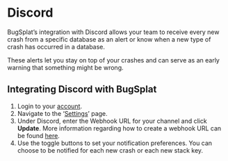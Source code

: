 # Discord

BugSplat’s integration with Discord allows your team to receive every new crash from a specific database as an alert or know when a new type of crash has occurred in a database.

These alerts let you stay on top of your crashes and can serve as an early warning that something might be wrong.

## Integrating Discord with BugSplat <a href="#integrating-slack-with-bugsplat-docs" id="integrating-slack-with-bugsplat-docs"></a>

1. Login to your [account](https://app.bugsplat.com/auth0/login).
2. Navigate to the ‘[Settings](https://app.bugsplat.com/v2/settings/database/defect-tracker?)’ page.
3. Under Discord, enter the Webhook URL for your channel and click **Update**. More information regarding how to create a webhook URL can be found [here](https://support.discord.com/hc/en-us/articles/228383668-Intro-to-Webhooks).
4. Use the toggle buttons to set your notification preferences. You can choose to be notified for each new crash or each new stack key.
